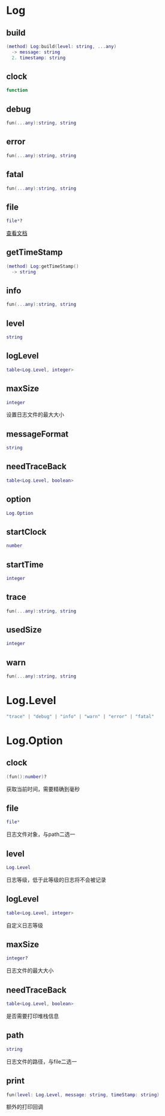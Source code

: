 # Log

## build

```lua
(method) Log:build(level: string, ...any)
  -> message: string
  2. timestamp: string
```

## clock

```lua
function
```

## debug

```lua
fun(...any):string, string
```

## error

```lua
fun(...any):string, string
```

## fatal

```lua
fun(...any):string, string
```

## file

```lua
file*?
```




[查看文档](http://www.lua.org/manual/5.4/manual.html#pdf-file)

## getTimeStamp

```lua
(method) Log:getTimeStamp()
  -> string
```

## info

```lua
fun(...any):string, string
```

## level

```lua
string
```

## logLevel

```lua
table<Log.Level, integer>
```

## maxSize

```lua
integer
```

 设置日志文件的最大大小
## messageFormat

```lua
string
```

## needTraceBack

```lua
table<Log.Level, boolean>
```

## option

```lua
Log.Option
```

## startClock

```lua
number
```

## startTime

```lua
integer
```

## trace

```lua
fun(...any):string, string
```

## usedSize

```lua
integer
```

## warn

```lua
fun(...any):string, string
```


# Log.Level

```lua
"trace" | "debug" | "info" | "warn" | "error" | "fatal"
```


# Log.Option

## clock

```lua
(fun():number)?
```

获取当前时间，需要精确到毫秒
## file

```lua
file*
```

日志文件对象，与path二选一
## level

```lua
Log.Level
```

日志等级，低于此等级的日志将不会被记录
## logLevel

```lua
table<Log.Level, integer>
```

自定义日志等级
## maxSize

```lua
integer?
```

日志文件的最大大小
## needTraceBack

```lua
table<Log.Level, boolean>
```

是否需要打印堆栈信息
## path

```lua
string
```

日志文件的路径，与file二选一
## print

```lua
fun(level: Log.Level, message: string, timeStamp: string)
```

额外的打印回调

